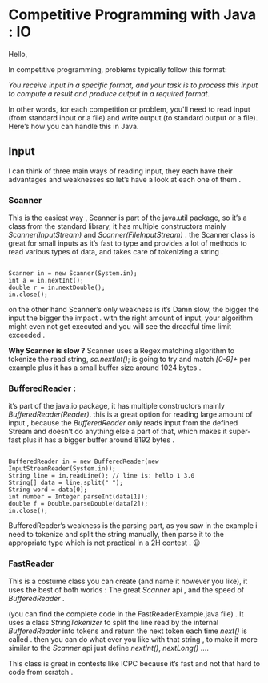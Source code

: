 <h1>Competitive Programming with Java : IO</h1>
Hello,

In competitive programming, problems typically follow this format:

<i>You receive input in a specific format, and your task is to process this input to compute a result and produce output in a required format.</i>

In other words, for each competition or problem, you'll need to read input (from standard input or a file) and write output (to standard output or a file). Here’s how you can handle this in Java.

<h2>Input</h2>
I can think of three main ways of reading input, they each have their advantages and weaknesses so let’s have a look at each one of them .

<h3>Scanner</h3>
This is the easiest way , Scanner is part of the java.util package, so it’s a class from the standard library, it has multiple constructors mainly <i>Scanner(InputStream)</i> and <i>Scanner(FileInputStream)</i> . the Scanner class is great for small inputs as it’s fast to type and provides a lot of methods to read various types of data, and takes care of tokenizing a string .


```

Scanner in = new Scanner(System.in);
int a = in.nextInt();
double r = in.nextDouble();
in.close();

```

on the other hand Scanner’s only weakness is it’s Damn slow, the bigger the input the bigger the impact . with the right amount of input, your algorithm might even not get executed and you will see the dreadful time limit exceeded .

<b>Why Scanner is slow  ?</b>
Scanner uses a Regex matching algorithm to tokenize the read string, <i>sc.nextInt()</i>; is going to try and match <i>[0-9]+</i> per example plus it has a small buffer size around 1024 bytes .


<h3>BufferedReader :</h3>
it’s part of the java.io package, it has multiple constructors mainly <i>BufferedReader(Reader)</i>. this is a great option for reading large amount of input , because the <i>BufferedReader</i> only reads input from the defined Stream and doesn’t do anything else a part of that, which makes it super-fast plus it has a bigger buffer around 8192 bytes .

```

BufferedReader in = new BufferedReader(new InputStreamReader(System.in));
String line = in.readLine(); // line is: hello 1 3.0
String[] data = line.split(" ");
String word = data[0];
int number = Integer.parseInt(data[1]);
double f = Double.parseDouble(data[2]);
in.close();
```

BufferedReader’s weakness is the parsing part, as you saw in the example i need to tokenize and split the string manually, then parse it to the appropriate type which is not practical in a 2H contest .  😦

<h3>FastReader</h3>
This is a costume class you can create (and name it however you like), it uses the best of both worlds : The great <i>Scanner</i> api , and the speed of <i>BufferedReader</i> .

(you can find the complete code in the FastReaderExample.java file) .
It uses a class <i>StringTokenizer</i> to split the line read by the internal <i>BufferedReader</i> into tokens and return the next token each time <i>next()</i> is called . then you can do what ever you like with that string , to make it more similar to the <i>Scanner</i> api just define <i>nextInt()</i>, <i>nextLong()</i> ….

This class is great in contests like ICPC because it’s fast and not that hard to code from scratch .